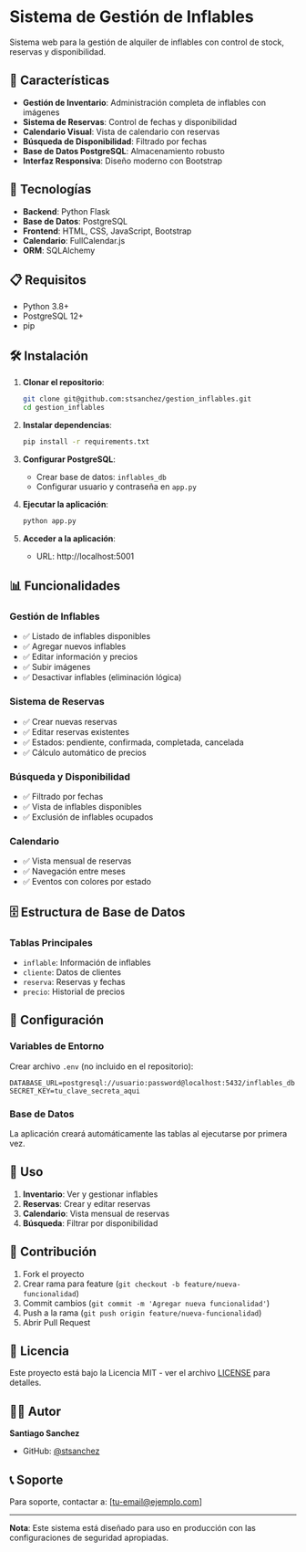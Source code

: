 # Sistema de Gestión de Inflables

Sistema web para la gestión de alquiler de inflables con control de stock, reservas y disponibilidad.

## 🎈 Características

- **Gestión de Inventario**: Administración completa de inflables con imágenes
- **Sistema de Reservas**: Control de fechas y disponibilidad
- **Calendario Visual**: Vista de calendario con reservas
- **Búsqueda de Disponibilidad**: Filtrado por fechas
- **Base de Datos PostgreSQL**: Almacenamiento robusto
- **Interfaz Responsiva**: Diseño moderno con Bootstrap

## 🚀 Tecnologías

- **Backend**: Python Flask
- **Base de Datos**: PostgreSQL
- **Frontend**: HTML, CSS, JavaScript, Bootstrap
- **Calendario**: FullCalendar.js
- **ORM**: SQLAlchemy

## 📋 Requisitos

- Python 3.8+
- PostgreSQL 12+
- pip

## 🛠️ Instalación

1. **Clonar el repositorio**:
   ```bash
   git clone git@github.com:stsanchez/gestion_inflables.git
   cd gestion_inflables
   ```

2. **Instalar dependencias**:
   ```bash
   pip install -r requirements.txt
   ```

3. **Configurar PostgreSQL**:
   - Crear base de datos: `inflables_db`
   - Configurar usuario y contraseña en `app.py`

4. **Ejecutar la aplicación**:
   ```bash
   python app.py
   ```

5. **Acceder a la aplicación**:
   - URL: http://localhost:5001

## 📊 Funcionalidades

### Gestión de Inflables
- ✅ Listado de inflables disponibles
- ✅ Agregar nuevos inflables
- ✅ Editar información y precios
- ✅ Subir imágenes
- ✅ Desactivar inflables (eliminación lógica)

### Sistema de Reservas
- ✅ Crear nuevas reservas
- ✅ Editar reservas existentes
- ✅ Estados: pendiente, confirmada, completada, cancelada
- ✅ Cálculo automático de precios

### Búsqueda y Disponibilidad
- ✅ Filtrado por fechas
- ✅ Vista de inflables disponibles
- ✅ Exclusión de inflables ocupados

### Calendario
- ✅ Vista mensual de reservas
- ✅ Navegación entre meses
- ✅ Eventos con colores por estado

## 🗄️ Estructura de Base de Datos

### Tablas Principales
- `inflable`: Información de inflables
- `cliente`: Datos de clientes
- `reserva`: Reservas y fechas
- `precio`: Historial de precios

## 🔧 Configuración

### Variables de Entorno
Crear archivo `.env` (no incluido en el repositorio):
```
DATABASE_URL=postgresql://usuario:password@localhost:5432/inflables_db
SECRET_KEY=tu_clave_secreta_aqui
```

### Base de Datos
La aplicación creará automáticamente las tablas al ejecutarse por primera vez.

## 📱 Uso

1. **Inventario**: Ver y gestionar inflables
2. **Reservas**: Crear y editar reservas
3. **Calendario**: Vista mensual de reservas
4. **Búsqueda**: Filtrar por disponibilidad

## 🤝 Contribución

1. Fork el proyecto
2. Crear rama para feature (`git checkout -b feature/nueva-funcionalidad`)
3. Commit cambios (`git commit -m 'Agregar nueva funcionalidad'`)
4. Push a la rama (`git push origin feature/nueva-funcionalidad`)
5. Abrir Pull Request

## 📄 Licencia

Este proyecto está bajo la Licencia MIT - ver el archivo [LICENSE](LICENSE) para detalles.

## 👨‍💻 Autor

**Santiago Sanchez**
- GitHub: [@stsanchez](https://github.com/stsanchez)

## 📞 Soporte

Para soporte, contactar a: [tu-email@ejemplo.com]

---

**Nota**: Este sistema está diseñado para uso en producción con las configuraciones de seguridad apropiadas.